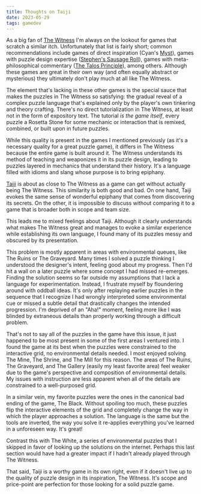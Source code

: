 ```yaml
---
title: Thoughts on Taiji 
date: 2023-05-29
tags: gamedev
---
```


As a big fan of [The Witness](https://store.steampowered.com/app/210970/The_Witness/) I'm always on the lookout for games that scratch a similar itch. Unfortunately that list is fairly short; common recommendations include games of direct inspiration (Cyan's [Myst](https://en.wikipedia.org/wiki/Myst)), games with puzzle design expertise ([Stephen's Sausage Roll](https://www.stephenssausageroll.com/)), games with meta-philosophical commentary ([The Talos Principle](https://en.wikipedia.org/wiki/The_Talos_Principle)), among others. Although these games are great in their own way (and often equally abstract or mysterious) they ultimately don't play much at all like The Witness.

The element that's lacking in these other games is the special sauce that makes the puzzles in The Witness so satisfying: the gradual reveal of a complex puzzle language that's explained only by the player's own tinkering and theory crafting. There's no direct tutorialization in The Witness, at least not in the form of expository text. The tutorial _is the game itself_, every puzzle a Rosetta Stone for some mechanic or interaction that is remixed, combined, or built upon in future puzzles.

While this quality is present in the games I mentioned previously (as it's a necessary quality for a great puzzle game), it differs in The Witness because the entire game is built around it. The Witness understands its method of teaching and weaponizes it in its puzzle design, leading to puzzles layered in mechanics that understand their history. It's a language filled with idioms and slang whose purpose is to bring epiphany.

[Taiji](https://taiji-game.com/) is about as close to The Witness as a game can get without actually being The Witness. This similarity is both good and bad. On one hand, Taiji evokes the same sense of wonderful epiphany that comes from discovering its secrets. On the other, it is impossible to discuss without comparing it to a game that is broader both in scope and team size.

This leads me to mixed feelings about Taiji. Although it clearly understands what makes The Witness great and manages to evoke a similar experience while establishing its own language, I found many of its puzzles messy and obscured by its presentation.

This problem is mostly apparent in areas with environmental queues, like The Ruins or The Graveyard. Many times I solved a puzzle thinking I understood the designer's intent, feeling good about my progress. Then I'd hit a wall on a later puzzle where some concept I had missed re-emerges. Finding the solution seems so far outside my assumptions that I lack a language for experimentation. Instead, I frustrate myself by floundering around with oddball ideas. It's only after replaying earlier puzzles in the sequence that I recognize I had wrongly interpreted some environmental cue or missed a subtle detail that drastically changes the intended progression. I'm deprived of an "Aha!" moment, feeling more like I was blinded by extraneous details than properly working through a difficult problem.

That's not to say all of the puzzles in the game have this issue, it just happened to be most present in some of the first areas I ventured into. I found the game at its best when the puzzles were constrained to the interactive grid, no environmental details needed. I most enjoyed solving The Mine, The Shrine, and The Mill for this reason. The areas of The Ruins, The Graveyard, and The Gallery (easily my least favorite area) feel weaker due to the game's perspective and composition of environmental details. My issues with instruction are less apparent when all of the details are constrained to a well-purposed grid.

In a similar vein, my favorite puzzles were the ones in the canonical bad ending of the game, The Black. Without spoiling too much, these puzzles flip the interactive elements of the grid and completely change the way in which the player approaches a solution. The language is the same but the tools are inverted, the way you solve it re-applies everything you've learned in a unforeseen way. It's great!

Contrast this with The White, a series of environmental puzzles that I skipped in favor of looking up the solutions on the internet. Perhaps this last section would have had a greater impact if I hadn't already played through The Witness.

That said, Taiji is a worthy game in its own right, even if it doesn't live up to the quality of puzzle design in its inspiration, The Witness. It's scope and price-point are perfection for those looking for a solid puzzle game.

